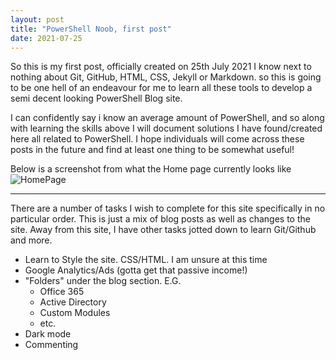 ```yaml
---
layout: post
title: "PowerShell Noob, first post"
date: 2021-07-25
---
```


So this is my first post, officially created on 25th July 2021 I know next to nothing about Git, GitHub, HTML, CSS, Jekyll or Markdown. so this is going to be one hell of an endeavour for me to learn all these tools to develop a semi decent looking PowerShell Blog site.

I can confidently say i know an average amount of PowerShell, and so along with learning the skills above I will document solutions I have found/created here all related to PowerShell. I hope individuals will come across these posts in the future and find at least one thing to be somewhat useful!

Below is a screenshot from what the Home page currently looks like
![HomePage](https://Nyfanwy,github.com/PowerShellNoob/_images/31-07-2021-PowerShellBlogHome.png)

---

There are a number of tasks I wish to complete for this site specifically in no particular order. This is just a mix of blog posts as well as changes to the site.
Away from this site, I have other tasks jotted down to learn Git/Github and more.

- Learn to Style the site. CSS/HTML. I am unsure at this time 
- Google Analytics/Ads (gotta get that passive income!)
- "Folders" under the blog section. E.G.
    - Office 365
    - Active Directory
    - Custom Modules
    - etc.
- Dark mode 
- Commenting

